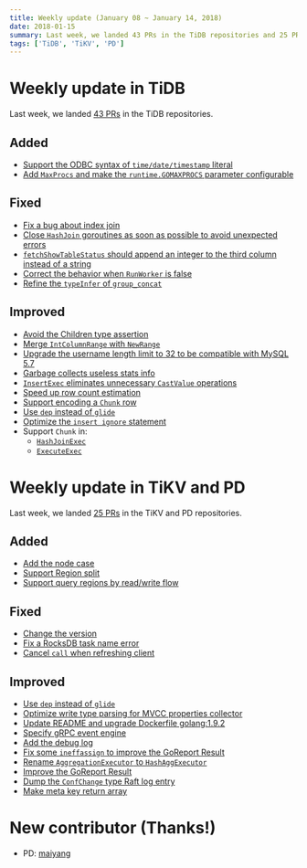 ```yaml
---
title: Weekly update (January 08 ~ January 14, 2018)
date: 2018-01-15
summary: Last week, we landed 43 PRs in the TiDB repositories and 25 PRs in the TiKV and PD repositories.
tags: ['TiDB', 'TiKV', 'PD']
---
```


# Weekly update in TiDB

Last week, we landed [43 PRs](https://github.com/pingcap/tidb/pulls?utf8=%E2%9C%93&q=is:pr+is:merged+merged:2018-01-08..2018-01-14) in the TiDB repositories.

## Added

* [Support the ODBC syntax of `time/date/timestamp` literal](https://github.com/pingcap/tidb/pull/5634)
* [Add `MaxProcs` and make the `runtime.GOMAXPROCS` parameter configurable](https://github.com/pingcap/tidb/pull/5612)

## Fixed

* [Fix a bug about index join](https://github.com/pingcap/tidb/pull/5623)
* [Close `HashJoin` goroutines as soon as possible to avoid unexpected errors](https://github.com/pingcap/tidb/pull/5620)
* [`fetchShowTableStatus` should append an integer to the third column instead of a string](https://github.com/pingcap/tidb/pull/5608)
* [Correct the behavior when `RunWorker` is false](https://github.com/pingcap/tidb/pull/5598)
* [Refine the `typeInfer` of `group_concat`](https://github.com/pingcap/tidb/pull/5573)

## Improved

* [Avoid the Children type assertion](https://github.com/pingcap/tidb/pull/5616)
* [Merge `IntColumnRange` with `NewRange`](https://github.com/pingcap/tidb/pull/5591)
* [Upgrade the username length limit to 32 to be compatible with MySQL 5.7](https://github.com/pingcap/tidb/pull/5588)
* [Garbage collects useless stats info](https://github.com/pingcap/tidb/pull/558)
* [`InsertExec` eliminates unnecessary `CastValue` operations](https://github.com/pingcap/tidb/pull/5581)
* [Speed up row count estimation](https://github.com/pingcap/tidb/pull/5579)
* [Support encoding a `Chunk` row](https://github.com/pingcap/tidb/pull/5578)
* [Use `dep` instead of `glide`](https://github.com/pingcap/tidb/pull/5558)
* [Optimize the `insert ignore` statement](https://github.com/pingcap/tidb/pull/5508)
* Support `Chunk` in:
    - [`HashJoinExec`](https://github.com/pingcap/tidb/pull/5439)
    - [`ExecuteExec`](https://github.com/pingcap/tidb/pull/5410)

# Weekly update in TiKV and PD

Last week, we landed [25 PRs](https://github.com/search?q=repo%3Apingcap%2Ftikv+repo%3Apingcap%2Fpd+is%3Apr+is%3Amerged+merged%3A2018-01-08..2018-01-14) in the TiKV and PD repositories.

## Added

* [Add the node case](https://github.com/pingcap/pd/pull/901)
* [Support Region split](https://github.com/pingcap/pd/pull/905)
* [Support query regions by read/write flow](https://github.com/pingcap/pd/pull/897)

## Fixed

* [Change the version](https://github.com/pingcap/tikv/pull/2658)
* [Fix a RocksDB task name error](https://github.com/pingcap/tikv/pull/2663)
* [Cancel `call` when refreshing client](https://github.com/pingcap/tikv/pull/2669)

## Improved

* [Use `dep` instead of `glide`](https://github.com/pingcap/pd/pull/904)
* [Optimize write type parsing for MVCC properties collector](https://github.com/pingcap/tikv/pull/2654)
* [Update README and upgrade Dockerfile golang:1.9.2](https://github.com/pingcap/pd/pull/908)
* [Specify gRPC event engine](https://github.com/pingcap/tikv/pull/2656)
* [Add the debug log](https://github.com/pingcap/pd/pull/907)
* [Fix some `ineffassign` to improve the GoReport Result](https://github.com/pingcap/pd/pull/911)
* [Rename `AggregationExecutor` to `HashAggExecutor`](https://github.com/pingcap/tikv/pull/2673)
* [Improve the GoReport Result](https://github.com/pingcap/pd/pull/912)
* [Dump the `ConfChange` type Raft log entry](https://github.com/pingcap/tikv/pull/2661)
* [Make meta key return array](https://github.com/pingcap/tikv/pull/2677)

# New contributor (Thanks!)

* PD: [maiyang](https://github.com/yangwenmai)